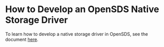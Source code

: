 # How to Develop an OpenSDS Native Storage Driver

To learn how to develop a native storage driver in OpenSDS, see the document [here](https://github.com/opensds/soda-controller/wiki/Develop-new-storage-driver-for-OpenSDS).
